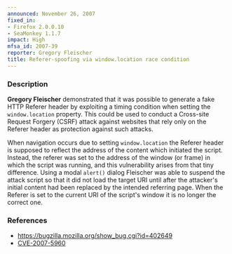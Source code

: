 ```yaml
---
announced: November 26, 2007
fixed_in:
- Firefox 2.0.0.10
- SeaMonkey 1.1.7
impact: High
mfsa_id: 2007-39
reporter: Gregory Fleischer
title: Referer-spoofing via window.location race condition
---
```


<h3>Description</h3>

<p><strong>Gregory Fleischer</strong> demonstrated that it was possible
to generate a fake HTTP Referer header by exploiting a timing
condition when setting the <code>window.location</code> property. This could
be used to conduct a Cross-site Request Forgery (CSRF) attack against
websites that rely only on the Referer header as protection against
such attacks.
</p>
<p>When navigation occurs due to setting <code>window.location</code>
the Referer header is supposed to reflect the address of the content which
initiated the script. Instead, the referer was set to the address of the
window (or frame) in which the script was running, and this vulnerability
arises from that tiny difference. Using a modal <code>alert()</code>
dialog Fleischer was able to suspend the attack script so that it did not
load the target URI until after the attacker's initial content had been
replaced by the intended referring page. When the Referer is set to the
current URI of the script's window it is no longer the correct one.
</p>

<h3>References</h3>

<ul>
  <li><a href="https://bugzilla.mozilla.org/show_bug.cgi?id=402649">
       https://bugzilla.mozilla.org/show_bug.cgi?id=402649</a></li>

  <li><a class="ex-ref" href="http://cve.mitre.org/cgi-bin/cvename.cgi?name=CVE-2007-5960">
       CVE-2007-5960</a></li>
</ul>



